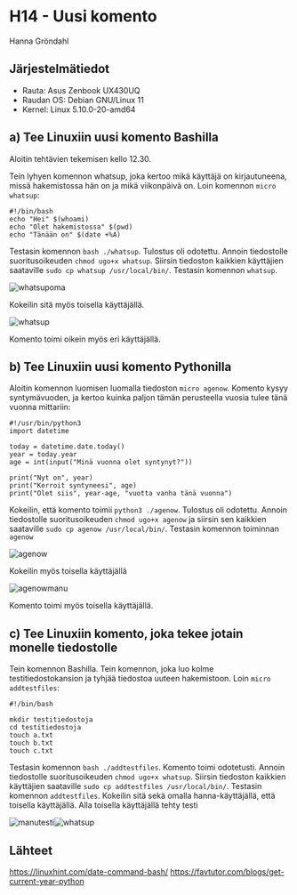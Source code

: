 # H14 - Uusi komento

Hanna Gröndahl

## Järjestelmätiedot

- Rauta: Asus Zenbook UX430UQ
- Raudan OS: Debian GNU/Linux 11
- Kernel: Linux 5.10.0-20-amd64

## a) Tee Linuxiin uusi komento Bashilla

Aloitin tehtävien tekemisen kello 12.30.

Tein lyhyen komennon whatsup, joka kertoo mikä käyttäjä on kirjautuneena, missä hakemistossa hän on ja mikä viikonpäivä on. Loin komennon  `micro whatsup`:

	#!/bin/bash
	echo "Hei" $(whoami)
	echo "Olet hakemistossa" $(pwd)
	echo "Tänään on" $(date +%A)

Testasin komennon `bash ./whatsup`. Tulostus oli odotettu. Annoin tiedostolle suoritusoikeuden `chmod ugo+x whatsup`. Siirsin tiedoston kaikkien käyttäjien saataville `sudo cp whatsup /usr/local/bin/`. Testasin komennon `whatsup`.

![whatsupoma](https://user-images.githubusercontent.com/122886984/224696475-99c422f9-ef9e-42bd-a8f7-a9137ac91c99.png)

Kokeilin sitä myös toisella käyttäjällä.

![whatsup](https://user-images.githubusercontent.com/122886984/224696278-20b7420f-c988-4cab-bf02-b189911009e6.png)

Komento toimi oikein myös eri käyttäjällä.

## b) Tee Linuxiin uusi komento Pythonilla

Aloitin komennon luomisen luomalla tiedoston `micro agenow`. Komento kysyy syntymävuoden, ja kertoo kuinka paljon tämän perusteella vuosia tulee tänä vuonna mittariin:

	#!/usr/bin/python3
	import datetime
	
	today = datetime.date.today()
	year = today.year
	age = int(input("Minä vuonna olet syntynyt?"))
	
	print("Nyt on", year)
	print("Kerroit syntyneesi", age)
	print("Olet siis", year-age, "vuotta vanha tänä vuonna")

Kokeilin, että komento toimii `python3 ./agenow`. Tulostus oli odotettu. Annoin tiedostolle suoritusoikeuden `chmod ugo+x agenow` ja siirsin sen kaikkien saataville `sudo cp agenow /usr/local/bin/`. Testasin komennon toiminnan `agenow`

![agenow](https://user-images.githubusercontent.com/122886984/224696056-497aac89-5439-48f5-b8ee-a4c3b9fb14e6.png)

Kokeilin myös toisella käyttäjällä

![agenowmanu](https://user-images.githubusercontent.com/122886984/224696104-90d0d301-4c44-4854-af01-c8e76606810f.png)

Komento toimi myös toisella käyttäjällä.

## c) Tee Linuxiin komento, joka tekee jotain monelle tiedostolle

Tein komennon Bashilla. Tein komennon, joka luo kolme testitiedostokansion ja tyhjää tiedostoa uuteen hakemistoon. Loin `micro addtestfiles`:

	#!/bin/bash
	
	mkdir testitiedostoja
	cd testitiedostoja
	touch a.txt
	touch b.txt 
	touch c.txt

Testasin komennon `bash ./addtestfiles`. Komento toimi odotetusti. Annoin tiedostolle suoritusoikeuden `chmod ugo+x whatsup`. Siirsin tiedoston kaikkien käyttäjien saataville `sudo cp addtestfiles /usr/local/bin/`. Testasin komennon `addtestfiles`. Kokeilin sitä sekä omalla hanna-käyttäjällä, että toisella käyttäjällä. Alla toisella käyttäjällä tehty testi

![manutesti](https://user-images.githubusercontent.com/122886984/224696131-c210f076-85be-4550-94fd-16feb91a0baa.png)![whatsup](https://user-images.githubusercontent.com/122886984/224696235-f1bbdf41-75db-4ace-8609-5e40f84d9062.png)

## Lähteet

https://linuxhint.com/date-command-bash/
https://favtutor.com/blogs/get-current-year-python
